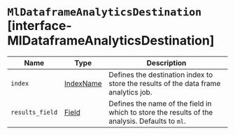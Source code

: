 # `MlDataframeAnalyticsDestination` [interface-MlDataframeAnalyticsDestination]

| Name | Type | Description |
| - | - | - |
| `index` | [IndexName](./IndexName.md) | Defines the destination index to store the results of the data frame analytics job. |
| `results_field` | [Field](./Field.md) | Defines the name of the field in which to store the results of the analysis. Defaults to `ml`. |
